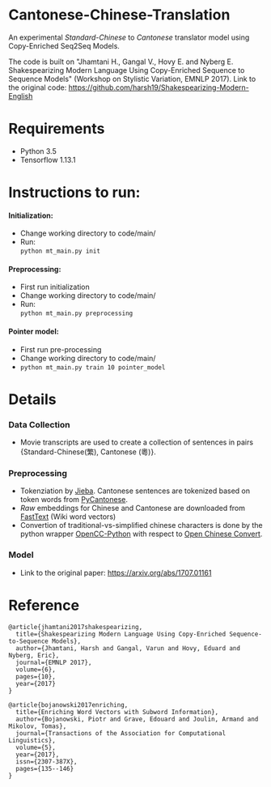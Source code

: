# Cantonese-Chinese-Translation

An experimental *Standard-Chinese* to *Cantonese* translator model using Copy-Enriched Seq2Seq Models.

The code is built on "Jhamtani H., Gangal V., Hovy E. and Nyberg E. Shakespearizing Modern Language Using Copy-Enriched Sequence to Sequence Models" (Workshop on Stylistic Variation, EMNLP 2017).
Link to the original code: https://github.com/harsh19/Shakespearizing-Modern-English

# Requirements
- Python 3.5
- Tensorflow 1.13.1

# Instructions to run:

#### Initialization: 
- Change working directory to code/main/
- Run: </br>
`python mt_main.py init` </br>

#### Preprocessing: 
- First run initialization
- Change working directory to code/main/
- Run: </br>
`python mt_main.py preprocessing` </br>

#### Pointer model: 
- First run pre-processing
- Change working directory to code/main/
- `python mt_main.py train 10 pointer_model` </br>

# Details

### Data Collection
- Movie transcripts are used to create a collection of sentences in pairs {Standard-Chinese(繁), Cantonese (粵)}.

### Preprocessing
- Tokenziation by [Jieba]( https://github.com/fxsjy/jieba). Cantonese sentences are tokenized based on token words from [PyCantonese]( https://github.com/jacksonllee/pycantonese).
- *Raw* embeddings for Chinese and Cantonese are downloaded from [FastText](https://fasttext.cc/docs/en/pretrained-vectors.html) (Wiki word vectors)
- Convertion of traditional-vs-simplified chinese characters is done by the python wrapper [OpenCC-Python](https://github.com/yichen0831/opencc-python) with respect to [Open Chinese Convert](https://github.com/BYVoid/OpenCC). 

### Model
- Link to the original paper: https://arxiv.org/abs/1707.01161

# Reference
```
@article{jhamtani2017shakespearizing,
  title={Shakespearizing Modern Language Using Copy-Enriched Sequence-to-Sequence Models},
  author={Jhamtani, Harsh and Gangal, Varun and Hovy, Eduard and Nyberg, Eric},
  journal={EMNLP 2017},
  volume={6},
  pages={10},
  year={2017}
}

@article{bojanowski2017enriching,
  title={Enriching Word Vectors with Subword Information},
  author={Bojanowski, Piotr and Grave, Edouard and Joulin, Armand and Mikolov, Tomas},
  journal={Transactions of the Association for Computational Linguistics},
  volume={5},
  year={2017},
  issn={2307-387X},
  pages={135--146}
}
```